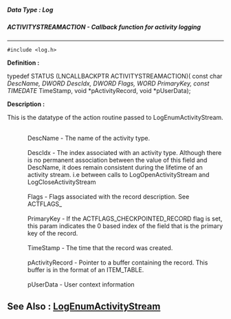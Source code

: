 ##### Data Type : Log
##### ACTIVITYSTREAMACTION - Callback function for activity logging
---
```
#include <log.h>
```

**Definition :**

typedef STATUS (LNCALLBACKPTR ACTIVITYSTREAMACTION)(
	const char *DescName, 
	DWORD DescIdx,
	DWORD Flags,
	WORD  PrimaryKey,
    const TIMEDATE* TimeStamp,
	void *pActivityRecord,
	void *pUserData);

**Description :**

This is the datatype of the action routine passed to LogEnumActivityStream.<br>
<br>

<ul>
<ul>DescName - 	The name of the activity type.<br>
<br>
DescIdx - 	The index associated with an activity type. Although there is no permanent association between the value of this field and DescName, it does remain consistent during the lifetime of an activity stream. i.e between calls to LogOpenActivityStream and LogCloseActivityStream <br>
<br>
Flags -  		Flags associated with the record description. See ACTFLAGS_<br>
<br>
PrimaryKey -	If the ACTFLAGS_CHECKPOINTED_RECORD flag is set, this param indicates the 0 based index of the field that is the primary key of the record.<br>
<br>
TimeStamp -	The time that the record was created.<br>
<br>
pActivityRecord  -	Pointer to a buffer containing the record.  This buffer is in the format of an ITEM_TABLE.<br>
<br>
pUserData -	User context information</ul>
</ul>



**See Also :**
[LogEnumActivityStream](/domino-c-api-docs/reference/Func/LogEnumActivityStream)
---
